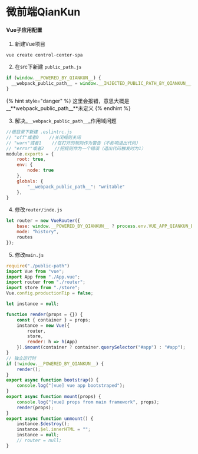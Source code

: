 # 微前端QianKun

#### Vue子应用配置

1. 新建Vue项目

```text
vue create control-center-spa
```

2. 在src下新建 `public_path.js` 

```javascript
if (window.__POWERED_BY_QIANKUN__) {
  __webpack_public_path__ = window.__INJECTED_PUBLIC_PATH_BY_QIANKUN__;
}
```

{% hint style="danger" %}
这里会报错，意思大概是\_\_**webpack\_public\_path\_\_**未定义
{% endhint %}

3. 解决_`__webpack_public_path__`_作用域问题

```javascript
//根目录下新建 .eslintrc.js
// "off"或者0    //关闭规则关闭
// "warn"或者1    //在打开的规则作为警告（不影响退出代码）
// "error"或者2    //把规则作为一个错误（退出代码触发时为1）
module.exports = {
    root: true,
    env: {
        node: true
    },
    globals: {
        "__webpack_public_path__": "writable"
    },
}
```

4. 修改`router/inde.js`

```javascript
let router = new VueRouter({
    base: window.__POWERED_BY_QIANKUN__ ? process.env.VUE_APP_QIANKUN_BASE : process.env.BASE_URL,
    mode: "history",
    routes
});
```

5. 修改`main.js`

```javascript
require("./public-path")
import Vue from "vue";
import App from "./App.vue";
import router from "./router";
import store from "./store";
Vue.config.productionTip = false;

let instance = null;

function render(props = {}) {
    const { container } = props;
    instance = new Vue({
        router,
        store,
        render: h => h(App)
    }).$mount(container ? container.querySelector("#app") : "#app");
}
// 独立运行时
if (!window.__POWERED_BY_QIANKUN__) {
    render();
}
export async function bootstrap() {
    console.log("[vue] vue app bootstraped");
}
export async function mount(props) {
    console.log("[vue] props from main framework", props);
    render(props);
}
export async function unmount() {
    instance.$destroy();
    instance.$el.innerHTML = "";
    instance = null;
    // router = null;
}
```

